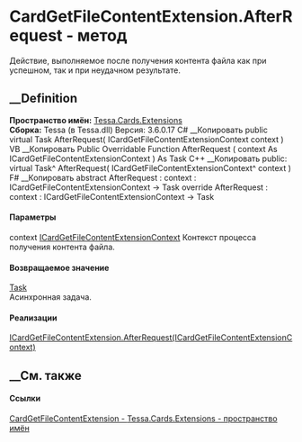 # CardGetFileContentExtension.AfterRequest - метод
Действие, выполняемое после получения контента файла как при успешном, так и
при неудачном результате.
##  __Definition
 **Пространство имён:** [Tessa.Cards.Extensions](N_Tessa_Cards_Extensions.htm)  
 **Сборка:** Tessa (в Tessa.dll) Версия: 3.6.0.17
C# __Копировать
     public virtual Task AfterRequest(
    	ICardGetFileContentExtensionContext context
    )
VB __Копировать
     Public Overridable Function AfterRequest ( 
    	context As ICardGetFileContentExtensionContext
    ) As Task
C++ __Копировать
     public:
    virtual Task^ AfterRequest(
    	ICardGetFileContentExtensionContext^ context
    )
F# __Копировать
     abstract AfterRequest : 
            context : ICardGetFileContentExtensionContext -> Task 
    override AfterRequest : 
            context : ICardGetFileContentExtensionContext -> Task 
#### Параметры
context
[ICardGetFileContentExtensionContext](T_Tessa_Cards_Extensions_ICardGetFileContentExtensionContext.htm)
    Контекст процесса получения контента файла.
#### Возвращаемое значение
[Task](https://learn.microsoft.com/dotnet/api/system.threading.tasks.task)  
Асинхронная задача.
#### Реализации
[ICardGetFileContentExtension.AfterRequest(ICardGetFileContentExtensionContext)](M_Tessa_Cards_Extensions_ICardGetFileContentExtension_AfterRequest.htm)  
##  __См. также
#### Ссылки
[CardGetFileContentExtension -
](T_Tessa_Cards_Extensions_CardGetFileContentExtension.htm)
[Tessa.Cards.Extensions - пространство имён](N_Tessa_Cards_Extensions.htm)
